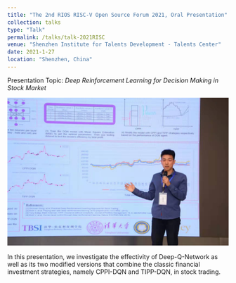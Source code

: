 ```yaml
---
title: "The 2nd RIOS RISC-V Open Source Forum 2021, Oral Presentation"
collection: talks
type: "Talk"
permalink: /talks/talk-2021RISC
venue: "Shenzhen Institute for Talents Development - Talents Center"
date: 2021-1-27
location: "Shenzhen, China"
---
```


[//]: # ([More information here]&#40;http://exampleurl.com&#41;)

Presentation Topic: _Deep Reinforcement Learning for Decision Making in Stock Market_

![RISC-V.jpg](/images/RISC-V.jpg "Talk in the 2nd RISC-V, 2021")

In this presentation, we investigate the effectivity of Deep-Q-Network as well as its two modified versions that combine the classic financial investment strategies, namely CPPI-DQN and TIPP-DQN, in stock trading.

